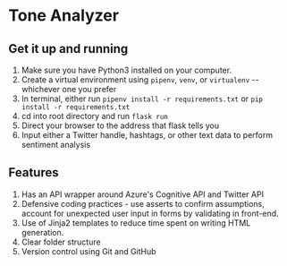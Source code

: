 # Tone Analyzer

## Get it up and running

1. Make sure you have Python3 installed on your computer.
1. Create a virtual environment using `pipenv`, `venv`, or `virtualenv` -- whichever one you prefer
2. In terminal, either run `pipenv install -r requirements.txt` or `pip install -r requirements.txt`
3. cd into root directory and run `flask run`
4. Direct your browser to the address that flask tells you
5. Input either a Twitter handle, hashtags, or other text data to perform sentiment analysis

## Features
1. Has an API wrapper around Azure's Cognitive API and Twitter API
2. Defensive coding practices - use asserts to confirm assumptions, account for unexpected user input in forms by validating in front-end.
3. Use of Jinja2 templates to reduce time spent on writing HTML generation.
4. Clear folder structure
5. Version control using Git and GitHub
